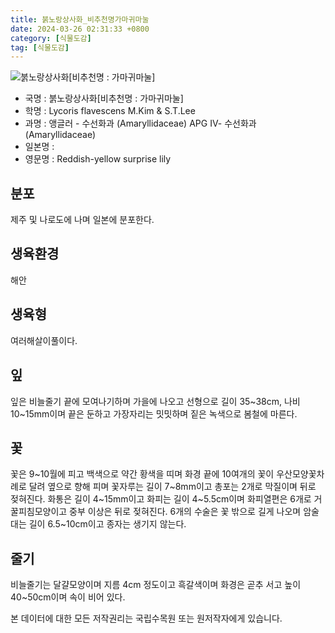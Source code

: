 ```yaml
---
title: 붉노랑상사화_비추천명가마귀마눌
date: 2024-03-26 02:31:33 +0800
category: [식물도감]
tag: [식물도감]
---
```




![붉노랑상사화[비추천명 : 가마귀마눌]](/fileUpload/plants/basic/Amaryllidaceae/Lycoris/6163/6163_1_th2.jpg)
- 국명 : 붉노랑상사화[비추천명 : 가마귀마눌]
- 학명 : Lycoris flavescens M.Kim & S.T.Lee
- 과명 : 앵글러 - 수선화과 (Amaryllidaceae) APG Ⅳ- 수선화과 (Amaryllidaceae)
- 일본명 : 
- 영문명 : Reddish-yellow surprise lily


## 분포
제주 및 나로도에 나며 일본에 분포한다.
## 생육환경
해안
## 생육형
여러해살이풀이다.
## 잎
잎은 비늘줄기 끝에 모여나기하며 가을에 나오고 선형으로 길이 35~38cm, 나비 10~15mm이며 끝은 둔하고 가장자리는 밋밋하며 짙은 녹색으로 봄철에 마른다.
## 꽃
꽃은 9~10월에 피고 백색으로 약간 황색을 띠며 화경 끝에 10여개의 꽃이 우산모양꽃차례로 달려 옆으로 향해 피며 꽃자루는 길이 7~8mm이고 총포는 2개로 막질이며 뒤로 젖혀진다. 화통은 길이 4~15mm이고 화피는 길이 4~5.5cm이며 화피열편은 6개로 거꿀피침모양이고 중부 이상은 뒤로 젖혀진다. 6개의 수술은 꽃 밖으로 길게 나오며 암술대는 길이 6.5~10cm이고 종자는 생기지 않는다.
## 줄기
비늘줄기는 달걀모양이며 지름 4cm 정도이고 흑갈색이며 화경은 곧추 서고 높이 40~50cm이며 속이 비어 있다.






본 데이터에 대한 모든 저작권리는 국립수목원 또는 원저작자에게 있습니다.
